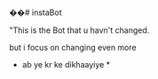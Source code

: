 ��# instaBot

"This is the Bot that u havn't changed.

but i focus on changing even more

* ab ye kr ke dikhaayiye *
